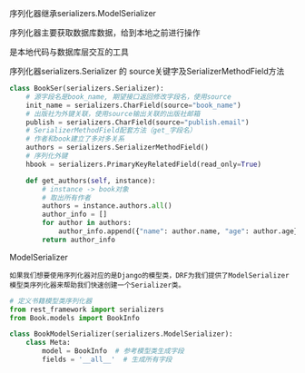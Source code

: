 序列化器继承serializers.ModelSerializer

序列化器主要获取数据库数据，给到本地之前进行操作

是本地代码与数据库层交互的工具



序列化器serializers.Serializer 的 source关键字及SerializerMethodField方法

```python
class BookSer(serializers.Serializer):
    # 源字段名是book_name, 期望接口返回修改字段名，使用source
    init_name = serializers.CharField(source="book_name")
    # 出版社为外键关联，使用source输出关联的出版社邮箱
    publish = serializers.CharField(source="publish.email")
    # SerializerMethodField配套方法（get_字段名）
    # 作者和book建立了多对多关系
    authors = serializers.SerializerMethodField()
    # 序列化外键
    hbook = serializers.PrimaryKeyRelatedField(read_only=True)

    def get_authors(self, instance):
        # instance -> book对象
        # 取出所有作者
        authors = instance.authors.all()
        author_info = []
        for author in authors:
            author_info.append({"name": author.name, "age": author.age})
        return author_info
```





ModelSerializer

```
如果我们想要使用序列化器对应的是Django的模型类，DRF为我们提供了ModelSerializer模型类序列化器来帮助我们快速创建一个Serializer类。
```

```python
# 定义书籍模型类序列化器
from rest_framework import serializers
from Book.models import BookInfo

class BookModelSerializer(serializers.ModelSerializer):
    class Meta:
        model = BookInfo  # 参考模型类生成字段
        fields = '__all__'  # 生成所有字段
```


